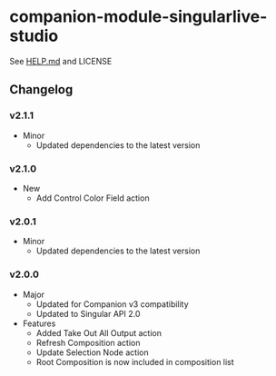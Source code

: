 # companion-module-singularlive-studio

See [HELP.md](./companion/HELP.md) and LICENSE

## Changelog

### v2.1.1

- Minor
  - Updated dependencies to the latest version

### v2.1.0

- New
  - Add Control Color Field action

### v2.0.1

- Minor
  - Updated dependencies to the latest version

### v2.0.0

- Major
  - Updated for Companion v3 compatibility
  - Updated to Singular API 2.0
- Features
  - Added Take Out All Output action
  - Refresh Composition action
  - Update Selection Node action
  - Root Composition is now included in composition list
